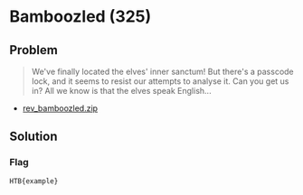 # Bamboozled (325)

## Problem

> We've finally located the elves' inner sanctum! But there's a passcode lock, and it seems to resist our attempts to analyse it. Can you get us in? All we know is that the elves speak English...

* [rev_bamboozled.zip](./rev_bamboozled.zip)

## Solution

### Flag

`HTB{example}`
